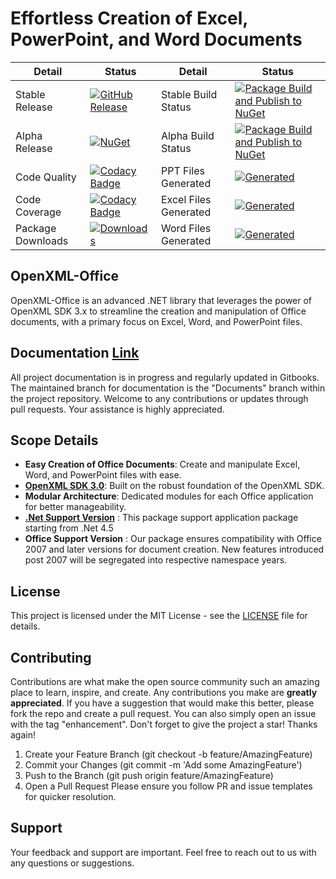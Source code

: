 # Effortless Creation of Excel, PowerPoint, and Word Documents

| Detail            | Status                                                                                                                                                                                                                                       | Detail                | Status                                                                                                                                                                                                                                            |
| ----------------- | -------------------------------------------------------------------------------------------------------------------------------------------------------------------------------------------------------------------------------------------- | --------------------- | ------------------------------------------------------------------------------------------------------------------------------------------------------------------------------------------------------------------------------------------------- |
| Stable Release    | [![GitHub Release](https://img.shields.io/github/v/release/DraviaVemal/OpenXML-Office?sort=semver&label=Stable%20Release)](https://openxml-office.draviavemal.com/)                                                                          | Stable Build Status   | [![Package Build and Publish to NuGet](https://github.com/DraviaVemal/OpenXMLOffice/actions/workflows/nuget-publish-stable.yml/badge.svg?branch=stable)](https://github.com/DraviaVemal/OpenXMLOffice/actions/workflows/nuget-publish-stable.yml) |
| Alpha Release     | [![NuGet](https://img.shields.io/nuget/vpre/OpenXMLOffice.Presentation.svg)](https://www.nuget.org/packages/OpenXMLOffice.Presentation)                                                                                                      | Alpha Build Status    | [![Package Build and Publish to NuGet](https://github.com/DraviaVemal/OpenXMLOffice/actions/workflows/nuget-publish-alpha.yml/badge.svg?branch=alpha)](https://github.com/DraviaVemal/OpenXMLOffice/actions/workflows/nuget-publish-alpha.yml)    |
| Code Quality      | [![Codacy Badge](https://app.codacy.com/project/badge/Grade/5b420a599805426ab8a990a1a741247a)](https://app.codacy.com/gh/DraviaVemal/OpenXML-Office/dashboard?utm_source=gh&utm_medium=referral&utm_content=&utm_campaign=Badge_grade)       | PPT Files Generated   | [![Generated](https://draviavemal.com/openxml-office/powerpoint-count.svg)](https://openxml-office.draviavemal.com/)                                                                                                                              |
| Code Coverage     | [![Codacy Badge](https://app.codacy.com/project/badge/Coverage/5b420a599805426ab8a990a1a741247a)](https://app.codacy.com/gh/DraviaVemal/OpenXML-Office/dashboard?utm_source=gh&utm_medium=referral&utm_content=&utm_campaign=Badge_coverage) | Excel Files Generated | [![Generated](https://draviavemal.com/openxml-office/excel-count.svg)](https://openxml-office.draviavemal.com/)                                                                                                                                   |
| Package Downloads | [![Downloads](https://img.shields.io/nuget/dt/OpenXMLOffice.Presentation.svg)](https://www.nuget.org/packages/OpenXMLOffice.Presentation)                                                                                                    | Word Files Generated  | [![Generated](https://draviavemal.com/openxml-office/word-count.svg)](https://openxml-office.draviavemal.com/)                                                                                                                                    |

## OpenXML-Office

OpenXML-Office is an advanced .NET library that leverages the power of OpenXML SDK 3.x to streamline the creation and manipulation of Office documents, with a primary focus on Excel, Word, and PowerPoint files. 

## Documentation [Link](https://openxml-office.draviavemal.com/)

All project documentation is in progress and regularly updated in Gitbooks. The maintained branch for documentation is the "Documents" branch within the project repository. Welcome to any contributions or updates through pull requests. Your assistance is highly appreciated.

## Scope Details

- **Easy Creation of Office Documents**: Create and manipulate Excel, Word, and PowerPoint files with ease.
- **[OpenXML SDK 3.0](https://github.com/dotnet/Open-XML-SDK)**: Built on the robust foundation of the OpenXML SDK.
- **Modular Architecture**: Dedicated modules for each Office application for better manageability.
- **[.Net Support Version](https://www.nuget.org/packages/OpenXMLOffice.Presentation/#supportedframeworks-body-tab)** : This package support application package starting from .Net 4.5
- **Office Support Version** : Our package ensures compatibility with Office 2007 and later versions for document creation. New features introduced post 2007 will be segregated into respective namespace years.

## License

This project is licensed under the MIT License - see the [LICENSE](https://draviavemal.gitbook.io/openxml-office/license) file for details.

## Contributing

Contributions are what make the open source community such an amazing place to learn, inspire, and create. Any contributions you make are **greatly appreciated**.
If you have a suggestion that would make this better, please fork the repo and create a pull request. You can also simply open an issue with the tag "enhancement". Don't forget to give the project a star! Thanks again!

1. Create your Feature Branch (git checkout -b feature/AmazingFeature)
2. Commit your Changes (git commit -m 'Add some AmazingFeature')
3. Push to the Branch (git push origin feature/AmazingFeature)
4. Open a Pull Request
   Please ensure you follow PR and issue templates for quicker resolution.

## Support

Your feedback and support are important. Feel free to reach out to us with any questions or suggestions.
